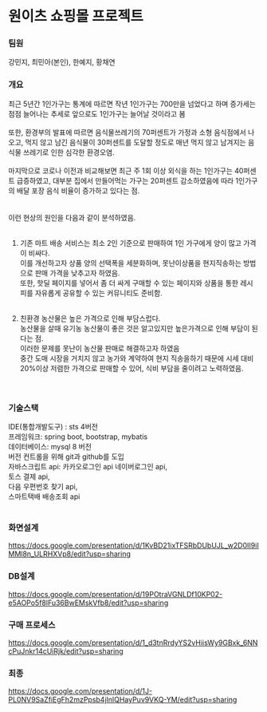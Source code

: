 # 원이츠 쇼핑몰 프로젝트

### 팀원
강민지, 최민아(본인), 한예지, 황채연

### 개요
최근 5년간 1인가구는 통계에 따르면 작년 1인가구는 700만을 넘었다고 하며 증가세는 점점 늘어나는 추세로 앞으로도 1인가구는 늘어날 것이라고 봄<br><br>
또한, 환경부의 발표에 따르면 음식물쓰레기의 70퍼센트가 가정과 소형 음식점에서 나오고, 먹지 않고 남긴 음식물이 30퍼센트를 도달할 정도로 매년 먹지 않고 남겨지는 음식물 쓰레기로 인한 심각한 환경오염.<br><br>
마지막으로 코로나 이전과 비교해보면 최근 주 1회 이상 외식을 하는 1인가구는 40퍼센트 급증하였고, 대부분 집에서 만들어먹는 가구는 20퍼센트 감소하였음에 따라 1인가구의 배달 포장 음식 비율이 증가하고 있다는 점.<br><br>
<br>
이런 현상의 원인을 다음과 같이 분석하였음.<br>
<br>
1. 기존 마트 배송 서비스는 최소 2인 기준으로 판매하여 1인 가구에게 양이 많고 가격이 비싸다. <br>
이를 개선하고자 상품 양의 선택폭을 세분화하며, 못난이상품을 현지직송하는 방법으로 판매 가격을 낮추고자 하였음. <br>
또한, 핫딜 페이지를 넣어서 좀 더 싸게 구매할 수 있는 페이지와 상품을 통한 레시피를 자유롭게 공유할 수 있는 커뮤니티도 준비함. <br><br>

3. 친환경 농산물은 높은 가격으로 인해 부담스럽다. <br>
농산물을 살때 유기농 농산물이 좋은 것은 알고있지만 높은가격으로 인해 부담이 된다는 점.<br>
이러한 문제를 못난이 농산물 판매로 해결하고자 하였음 <br>
중간 도매 시장을 거치지 않고 농가와 계약하여 현지 직송을하기 때문에 시세 대비 20%이상 저렴한 가격으로 판매할 수 있어, 식비 부담을 줄이려고 노력하였음. <br>
<br><br>
### 기술스택
IDE(통합개발도구) : sts 4버전 <br>
프레임워크: spring boot, bootstrap, mybatis <br>
데이터베이스:  mysql 8 버전 <br>
버전 컨트롤을 위해 git과 github를 도입 <br>
자바스크립트 api:   카카오로그인 api 네이버로그인 api,  <br>
                   토스 결제 api,  <br>
                   다음 우편번호 찾기 api,  <br>
                   스마트택배 배송조회 api <br>
                   <br>

### 화면설계
https://docs.google.com/presentation/d/1KvBD21ixTFSRbDUbUJL_w2D0II9iIMMl8n_ULRHXVp8/edit?usp=sharing

### DB설계
https://docs.google.com/presentation/d/19POtraVGNLDf10KP02-e5AOPo5f8lFu36BwEMskVfb8/edit?usp=sharing

### 구매 프로세스
https://docs.google.com/presentation/d/1_d3tnRrdyYS2vHiisWy9GBxk_6NNcPuJnkr14cUiRjk/edit?usp=sharing

### 최종
https://docs.google.com/presentation/d/1J-PL0NV9SaZfiEgFh2mzPpsb4jInlQHayPuv9VKQ-YM/edit?usp=sharing


